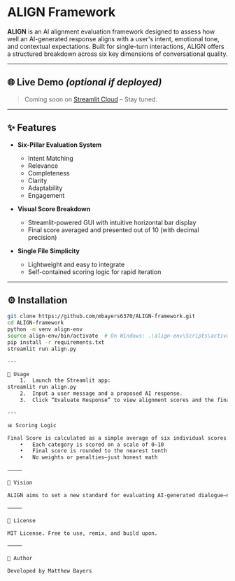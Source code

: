 # ALIGN Framework

**ALIGN** is an AI alignment evaluation framework designed to assess how well an AI-generated response aligns with a user's intent, emotional tone, and contextual expectations. Built for single-turn interactions, ALIGN offers a structured breakdown across six key dimensions of conversational quality.

---

## 🌐 Live Demo *(optional if deployed)*

> Coming soon on [Streamlit Cloud](#) – Stay tuned.

---

## ✨ Features

- **Six-Pillar Evaluation System**
  - Intent Matching
  - Relevance
  - Completeness
  - Clarity
  - Adaptability
  - Engagement

- **Visual Score Breakdown**
  - Streamlit-powered GUI with intuitive horizontal bar display
  - Final score averaged and presented out of 10 (with decimal precision)

- **Single File Simplicity**
  - Lightweight and easy to integrate
  - Self-contained scoring logic for rapid iteration

---

## ⚙️ Installation

```bash
git clone https://github.com/mbayers6370/ALIGN-framework.git
cd ALIGN-framework
python -m venv align-env
source align-env/bin/activate  # On Windows: .\align-env\Scripts\activate
pip install -r requirements.txt
streamlit run align.py

---

🚀 Usage
	1.	Launch the Streamlit app:
streamlit run align.py
	2.	Input a user message and a proposed AI response.
	3.	Click “Evaluate Response” to view alignment scores and the final score.

---

📊 Scoring Logic

Final Score is calculated as a simple average of six individual scores:
	•	Each category is scored on a scale of 0–10
	•	Final score is rounded to the nearest tenth
	•	No weights or penalties—just honest math

⸻

🧠 Vision

ALIGN aims to set a new standard for evaluating AI-generated dialogue—not just by fluency, but by empathy, relevance, and intent. It’s a first step toward emotionally intelligent AI evaluation.

⸻

📄 License

MIT License. Free to use, remix, and build upon.

⸻

🙌 Author

Developed by Matthew Bayers
